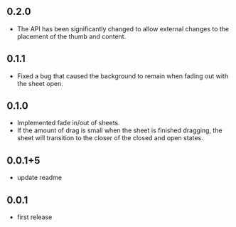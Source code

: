 ## 0.2.0

* The API has been significantly changed to allow external changes to the placement of the thumb and content.

## 0.1.1

* Fixed a bug that caused the background to remain when fading out with the sheet open.

## 0.1.0

* Implemented fade in/out of sheets.
* If the amount of drag is small when the sheet is finished dragging, the sheet will transition to the closer of the closed and open states.

## 0.0.1+5

* update readme

## 0.0.1

* first release
